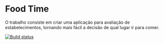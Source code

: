 # Food Time

O trabalho consiste em criar uma aplicação para avaliação de estabelecimentos, tornando mais fácil a decisão de qual lugar ir para comer.

[![Build status](https://ci.appveyor.com/api/projects/status/github/mathiasVoelcker/TCC-FoodTime?svg=true)](https://ci.appveyor.com/project/williamcardozo/tcc-foodtime)
